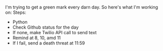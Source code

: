 I'm trying to get a green mark every darn day. So here's what I'm working on:
 Steps: 
 - Python
 - Check Github status for the day
 - If none, make Twilio API call to send text
 - Remind at 8, 10, amd 11
 - If I fail, send a death threat at 11:59
